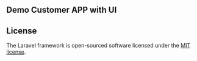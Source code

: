 ## Demo Customer APP with UI

## License

The Laravel framework is open-sourced software licensed under the [MIT license](https://opensource.org/licenses/MIT).
